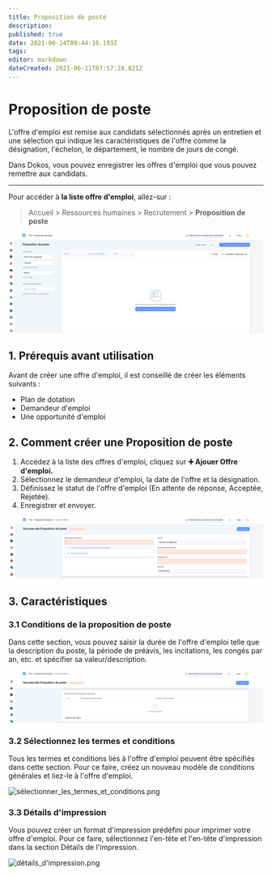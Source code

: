 ```yaml
---
title: Proposition de poste
description: 
published: true
date: 2021-06-14T09:44:16.193Z
tags: 
editor: markdown
dateCreated: 2021-06-11T07:57:28.821Z
---
```


# Proposition de poste

L'offre d'emploi est remise aux candidats sélectionnés après un entretien et une sélection qui indique les caractéristiques de l'offre comme la désignation, l'échelon, le département, le nombre de jours de congé.

Dans Dokos, vous pouvez enregistrer les offres d'emploi que vous pouvez remettre aux candidats. 

---

Pour accéder à **la liste offre d'emploi**, allez-sur :

> Accueil > Ressources humaines > Recrutement > **Proposition de poste**

![liste_proposition_de_poste.png](/content/rh/job-offer/liste_proposition_de_poste.png)

## 1. Prérequis avant utilisation

Avant de créer une offre d'emploi, il est conseillé de créer les éléments suivants :

- Plan de dotation
- Demandeur d'emploi
- Une opportunité d'emploi

## 2. Comment créer une Proposition de poste

1. Accédez à la liste des offres d'emploi, cliquez sur **:heavy_plus_sign: Ajouer Offre d'emploi.**
2. Sélectionnez le demandeur d'emploi, la date de l'offre et la désignation.
3. Définissez le statut de l'offre d'emploi (En attente de réponse, Acceptée, Rejetée).
4. Enregistrer et envoyer.

![proposition_de_poste.png](/content/rh/job-offer/proposition_de_poste.png)

## 3. Caractéristiques

### 3.1 Conditions de la proposition de poste

Dans cette section, vous pouvez saisir la durée de l'offre d'emploi telle que la description du poste, la période de préavis, les incitations, les congés par an, etc. et spécifier sa valeur/description.

![conditions_de_la_proposition_de_poste.png](/content/rh/job-offer/conditions_de_la_proposition_de_poste.png)

### 3.2 Sélectionnez les termes et conditions

Tous les termes et conditions liés à l'offre d'emploi peuvent être spécifiés dans cette section. Pour ce faire, créez un nouveau modèle de conditions générales et liez-le à l'offre d'emploi.

![sélectionner_les_termes_et_conditions.png](/content/rh/job-offer/sélectionner_les_termes_et_conditions.png)

### 3.3 Détails d'impression

Vous pouvez créer un format d'impression prédéfini pour imprimer votre offre d'emploi. Pour ce faire, sélectionnez l'en-tête et l'en-tête d'impression dans la section Détails de l'impression.

![détails_d'impression.png](/content/rh/job-offer/détails_d'impression.png)